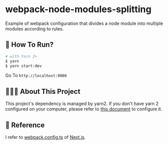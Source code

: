 # webpack-node-modules-splitting

Example of webpack configuration that divides a node module into multiple modules according to rules.

## 🚀 How To Run?

```bash
# with Yarn 2+
$ yarn
$ yarn start:dev
```

Go To `http://localhost:9000`

## 👩🏻‍💻 About This Project

This project's dependency is managed by yarn2. If you don't have yarn 2 configured on your computer, please refer to [this document](https://yarnpkg.com/getting-started/install) to configure it.

## 📖 Reference

I refer to [webpack.config.ts](https://github.com/vercel/next.js/blob/ed0820f763e74d0071625030aed70b3b21184aef/packages/next/build/webpack-config.ts) of [Next.js](https://nextjs.org/).
